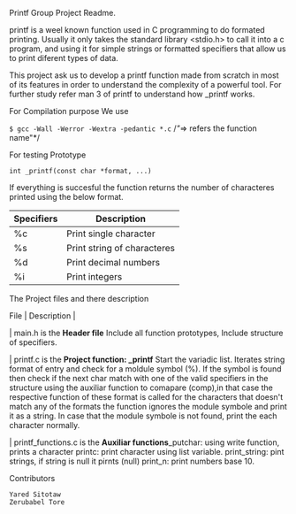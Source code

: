 Printf Group Project Readme.

printf is a weel known function used in C programming to do formated printing. 
Usually it only takes the standard library  <stdio.h> to call it into a c program, 
and using it for simple strings or formatted specifiers that allow us to print diferent types of data. 

This project ask us to develop a printf function made from scratch in most of its features in order to understand the complexity of a powerful tool. 
For further study refer man 3 of printf to understand how _printf works.

For Compilation purpose We use 

```$ gcc -Wall -Werror -Wextra -pedantic *.c``` /*"*=> refers the function name"*/


For testing Prototype

```int _printf(const char *format, ...)```

If everything is succesful the function returns the number of characteres printed using the below format.

| Specifiers      | Description |
| ----------- | ----------- |
| %c  | Print single character |
| %s  | Print string of characteres |
| %d  | Print decimal numbers|
| %i  | Print integers |

The Project files and there description

 File        | Description |
 
| main.h is the **Header file** 
				Include all  function prototypes, Include structure of specifiers.
				
| printf.c is the **Project function: _printf** 
				Start the variadic list. Iterates string  format of entry and check for a moldule symbol (%).
				If the symbol is found then check if the next char match with one of the valid specifiers in the structure using
				the auxiliar function to comapare (comp),in that case the respective function of these format is called for the 
				characters that doesn't match any of the formats the function ignores the module symbole and print it  as a string.
				In case that the module symbole is not found, print the each character normally.
				
| printf_functions.c is the **Auxiliar functions**_putchar: using write function, 
	prints a character printc: 
	print character using list variable.
    print_string: pint strings, if string is null it pirnts (null) print_n: print numbers base 10.

 Contributors

	Yared Sitotaw
	Zerubabel Tore


	
